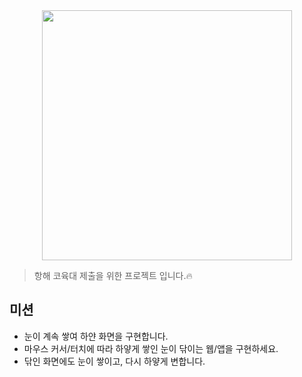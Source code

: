 <div align="center">
  <img src="https://github.com/so1gging/wipe-falling-snow/assets/65271008/77f8e9d8-2179-45a8-a618-dcaa156a9857" width="400px"/>
</div>

> 항해 코육대 제출을 위한 프로젝트 입니다.🔥

## 미션
- 눈이 계속 쌓여 하얀 화면을 구현합니다.
- 마우스 커서/터치에 따라 하얗게 쌓인 눈이 닦이는 웹/앱을 구현하세요.
- 닦인 화면에도 눈이 쌓이고, 다시 하얗게 변합니다.
